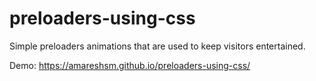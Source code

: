 # preloaders-using-css

Simple preloaders animations that are used to keep visitors entertained.

Demo: https://amareshsm.github.io/preloaders-using-css/

